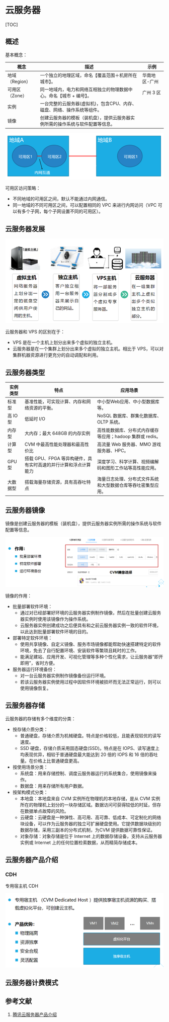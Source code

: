 # 云服务器

[TOC]

## 概述

基本概念：

概念 | 描述 | 示例
-|-|-
地域（Region）| 一个独立的地理区域，命名【覆盖范围＋机房所在城市】。| 华南地区-广州
可用区（Zone） | 同一地域内，电力和网络互相独立的物理数据中心。命名【城市 + 编号】。 | 广州 3 区
实例 | 一台完整的云服务器(虚拟机)，包含CPU、内存、磁盘、网络、操作系统等组件。
镜像 | 创建云服务器的模板（装机盘），提供云服务器实例所需的操作系统与软件配置等信息。

![](assets/1.png)

可用区访问策略：

- 不同地域的可用区之间，默认不能通过内网通信。
- 同一地域的不同可用区之间，可以配置相同的 VPC 来进行内网访问（VPC 可以有多个子网，每个子网设置不同的可用区）。

## 云服务器发展

![](assets/3.png)

云服务器和 VPS 的区别在于：

- VPS 是在一个主机上划分出来多个虚拟的独立主机。
- 云服务器是在一个集群上划分出来多个虚拟的独立主机。相比于 VPS，可以对集群机器资源进行更充分的自动调配和利用。

## 云服务器类型

实例类型 | 特点 | 应用场景
-|-|-
标准型 | 基准性能，可实现计算、内存和网络资源的平衡。| 中小型Web应用、中小型数据库等。
高 IO 型 | 低延时 I/O | NoSQL 数据库、群集化数据库、 OLTP 系统。
内存型 | 大内存；最大 648GB 的内存实例 | 高性能数据库、分布式内存缓存等应用；hadoop 集群或 redis。
计算型 | CVM 中最高性能处理器和最高性价比 | 高流量 Web 服务器、MMO 游戏服务器、HPC。
GPU 型 | 搭载 GPU、FPGA 等异构硬件，具有实时高速的并行计算和浮点计算能力 | 深度学习、科学计算、视频编解码和图形工作站等高性能应用。
大数据型 | 搭载海量存储资源，具有高吞吐特点 | 海量日志处理、分布式文件系统和大型数据仓库等吞吐密集型应用。

## 云服务器镜像

镜像是创建云服务器的模板（装机盘），提供云服务器实例所需的操作系统与软件配置等信息。

![](assets/2.png)

镜像的作用：

- 批量部署软件环境：
  - 通过对已经部署好环境的云服务器实例制作镜像，然后在批量创建云服务器实例时使用该镜像作为操作系统。
  - 云服务器实例创建成功之后便具有和之前云服务器实例一致的软件环境，以此达到批量部署软件环境的目的。
- 部署特定软件环境：
  - 使用共享镜像、自定义镜像、服务市场镜像都能帮助快速搭建特定的软件环境，免去了自行配置环境、安装软件等繁琐且耗时的工作。
  - 能满足建站、应用开发、可视化管理等多种个性化需求，让云服务器“即开即用”，省时方便。
- 服务器运行环境备份：
  - 对一台云服务器实例制作镜像备份运行环境。
  - 若该云服务器实例使用过程中因软件环境被损坏而无法正常运行，则可以使用镜像恢复。

## 云服务器存储

云服务器的存储有多个维度的分类：

- 按存储介质分类：
  - 普通硬盘，存储介质为机械硬盘。特点是价格较低，且能表现较优的读写速度。
  - SSD 硬盘，存储介质采用固态硬盘(SSD)。特点是在 IOPS、读写速度上均表现优异，相较于普通硬盘最大能达到 20 倍的 IOPS 和 16 倍的吞吐量。在价格上比普通硬盘更高。
- 按使用场景分类：
  - 系统盘：用来存储控制、调度云服务器运行的系统集合，使用镜像来操作。
  - 数据盘：用来存储所有用户数据。
- 按架构模式分类：
  - 本地盘：本地盘来自 CVM 实例所在物理机的本地存储，是从 CVM 实例所在的物理机上划分的一块存储区域。数据访问可获得较低的时延，但存在数据单点故障的风险。
  - 云硬盘：云硬盘是一种弹性、高可用、高可靠、低成本、可定制化的网络块设备，可以作为云服务器的独立可扩展硬盘使用。它提供数据块级别的数据存储，采用三副本的分布式机制，为CVM 提供数据可靠性保证。
  - 对象存储：对象存储是位于 Internet 上的数据存储设备，支持从云服务器实例或 Internet 上的任何位置检索数据，从而精简存储成本。

## 云服务器产品介绍

### CDH

专用宿主机 CDH

![](assets/4.png)

## 云服务器计费模式

## 参考文献

1. [腾讯云服务器产品介绍](https://csig.lexiangla.com/teams/k100095/docs/d5cc9838afcc11ebbeb226ea867904d7?company_from=csig)
